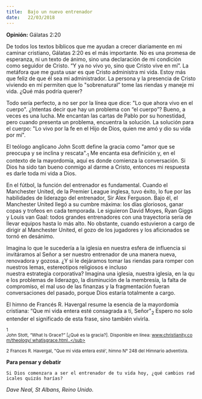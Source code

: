 ```yaml
---
title:  Bajo un nuevo entrenador
date:   22/03/2018
---
```


**Opinión:** Gálatas 2:20 

De todos los textos bíblicos que me ayudan a crecer diariamente en mi caminar cristiano, Gálatas 2:20 es el más importante. No es una promesa de esperanza, ni un texto de ánimo, sino una declaración de mi condición como seguidor de Cristo. “Y ya no vivo yo, sino que Cristo vive en mí”. La metáfora que me gusta usar es que Cristo administra mi vida. Estoy más que feliz de que él sea mi administrador. La persona y la presencia de Cristo viviendo en mí permiten que lo "sobrenatural” tome las riendas y maneje mi vida. ¿Qué más podría querer? 

Todo sería perfecto, a no ser por la línea que dice: "Lo que ahora vivo en el cuerpo". ¿Intentas decir que hay un problema con “el cuerpo”? Bueno, a veces es una lucha. Me encantan las cartas de Pablo por su honestidad, pero cuando presenta un problema, encuentra la solución. La solución para el cuerpo: "Lo vivo por la fe en el Hijo de Dios, quien me amó y dio su vida por mí". 

El teólogo anglicano John Scott define la gracia como "amor que se preocupa y se inclina y rescata".<sub>1</sub> Me encanta esa definición y, en el contexto de la mayordomía, aquí es donde comienza la conversación. Si Dios ha sido tan bueno conmigo al darme a Cristo, entonces mi respuesta es darle toda mi vida a Dios. 

En el fútbol, la función del entrenador es fundamental. Cuando el Manchester United, de la Premier League inglesa, tuvo éxito, lo fue por las habilidades de liderazgo del entrenador, Sir Alex Ferguson. Bajo él, el Manchester United llegó a su cumbre máxima: los días gloriosos, ganar copas y trofeos en cada temporada. Le siguieron David Moyes, Ryan Giggs y Louis van Gaal: todos grandes entrenadores con una trayectoria seria de llevar equipos hasta lo más alto. No obstante, cuando estuvieron a cargo de dirigir al Manchester United, el gozo de los jugadores y los aficionados se tornó en desánimo. 

Imagina lo que le sucedería a la iglesia en nuestra esfera de influencia si invitáramos al Señor a ser nuestro entrenador de una manera nueva, renovadora y gozosa. ¿Y si le dejáramos tomar las riendas para romper con nuestros lemas, estereotipos religiosos e incluso nuestra estrategia corporativa? Imagina una iglesia, nuestra iglesia, en la que los problemas de liderazgo, la disminución de la membresía, la falta de compromiso, el mal uso de las finanzas y la fragmentación fueran conversaciones del pasado, porque Dios estaría totalmente a cargo. 

El himno de Francés R. Havergal resume la esencia de la mayordomía cristiana: “Que mi vida entera esté consagrada a ti, Señor"<sub>2</sub> Espero no solo entender el significado de esta frase, sino también vivirla. 

<sub>1  John Stott, “What Is Grace?” [¿Qué es la gracia?]. Disponible en línea: www.christianity.com/theology/ whatisgrace.html..</sub>

<sub>2 Frances R. Havergal, "Que mi vida entera esté', himno N° 248 del Himnario adventista.</sub>

**Para pensar y debatir**

`Si Dios comenzara a ser el entrenador de tu vida hoy, ¿qué cambios radicales quizás harías?`

_Dave Neal, St Albans, Reino Unido._